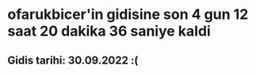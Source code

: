 # ofarukbicer'in gidisine son 4 gun 12 saat 20 dakika 36 saniye kaldi

## Gidis tarihi: 30.09.2022 :(